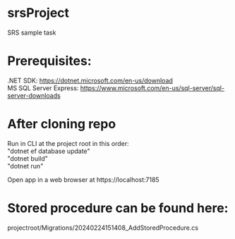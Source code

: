 # srsProject

SRS sample task

# Prerequisites:
.NET SDK:  https://dotnet.microsoft.com/en-us/download  
MS SQL Server Express: https://www.microsoft.com/en-us/sql-server/sql-server-downloads     

# After cloning repo

Run in CLI at the project root in this order:  
"dotnet ef database update"  
"dotnet build"  
"dotnet run"

Open app in a web browser at https://localhost:7185

# Stored procedure can be found here:

projectroot/Migrations/20240224151408_AddStoredProcedure.cs
